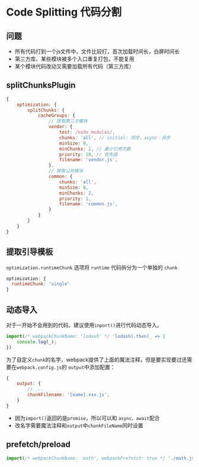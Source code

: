 # Code Splitting 代码分割
## 问题
- 所有代码打到一个js文件中，文件比较打，首次加载时间长，白屏时间长
- 第三方库、某些模块被多个入口重复打包，不能复用
- 某个模块代码改动又需要加载所有代码（第三方库）

## splitChunksPlugin
```js
{
    optimization: {
        splitChunks: {
            cacheGroups: {
                // 提取第三方模块
                vendor: {
                    test: /node_modules/,
                    chunks: 'all', // initial: 同步，async：异步
                    minSize: 0,
                    minChunks: 2, // 最少引用次数
                    priority: 10, // 优先级
                    filename: 'vendor.js',
                },
                // 提取公共模块
                common: {
                    chunks: 'all',
                    minSize: 0,
                    minChunks: 2,
                    priority: 1,
                    filename: 'common.js',
                }
            }
        }
    }
}
```
## 提取引导模板
`optimization.runtimeChunk` 选项将 `runtime` 代码拆分为一个单独的 `chunk`
```js
optimization: {
  runtimeChunk: 'single'
}
```
## 动态导入
对于一开始不会用到的代码，建议使用`inport()`进行代码动态导入。
```js
import(/* webpackChunkName: 'lodash' */ 'lodash).then(_ => {
    console.log(_);
})
```
为了自定义`chunk`的名字，webpack提供了上面的魔法注释，但是要实现要过还需要在`webpack.config.js`的 `output`中添加配置：
```js
{
    output: {
        // ...
        chunkFilename: '[name].xxx.js',
    }
}
```
- 因为`import()`返回的是`promise`，所以可以和 `async、await`配合
- 改名字需要魔法注释和`output`中`chunkFileName`同时设置 

## prefetch/preload
```js
import(/* webpackChunkName: 'math', webpackPrefetch: true */ './math.js')
```
